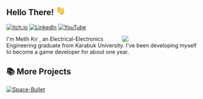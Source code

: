 <h2> Hello There! <img src="https://raw.githubusercontent.com/ABSphreak/ABSphreak/master/gifs/Hi.gif" height="25px"></h2>


[![itch.io](https://img.shields.io/badge/Itch.io-B22222?style=for-the-badge&&logoColor=white)](https://melih-kir.itch.io) [ ![LinkedIn](https://img.shields.io/badge/LinkedIn-4682B4?style=for-the-badge&logo=linkedin&logoColor=white)](https://www.linkedin.com/in/melih-kir-3aa168238/)  [![YouTube](https://img.shields.io/badge/YouTube-B22222?style=for-the-badge&logo=youtube&logoColor=white)](https://www.youtube.com/channel/UCQCbJEXqUb3FYbux-vEfZkw) 

<img align="right" src="https://camo.githubusercontent.com/97d0c0c4209208d8ec9573c7e213e05872a9f59b703868647b559b77af601cc6/68747470733a2f2f692e70696e696d672e636f6d2f6f726967696e616c732f65382f66342f35332f65386634353334363961336563393765636433353464663436356437333931332e676966" width='200'/> 

I'm Melih Kır , an Electrical-Electronics Engineering graduate from Karabuk University. I've been developing myself to become a game developer for about one year.




## 📚 More Projects

[![Space-Bullet](https://github-readme-stats.vercel.app/api/pin/?username=MuhammetMelihKIR&repo=SpaceBullet&theme=dark)](https://github.com/MuhammetMelihKIR/SpaceBullet)


